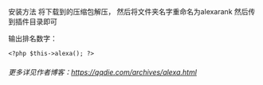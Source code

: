 安装方法
将下载到的压缩包解压，
然后将文件夹名字重命名为alexarank
然后传到插件目录即可

输出排名数字：

```<?php $this->alexa(); ?>```

###### 更多详见作者博客：https://qqdie.com/archives/alexa.html
